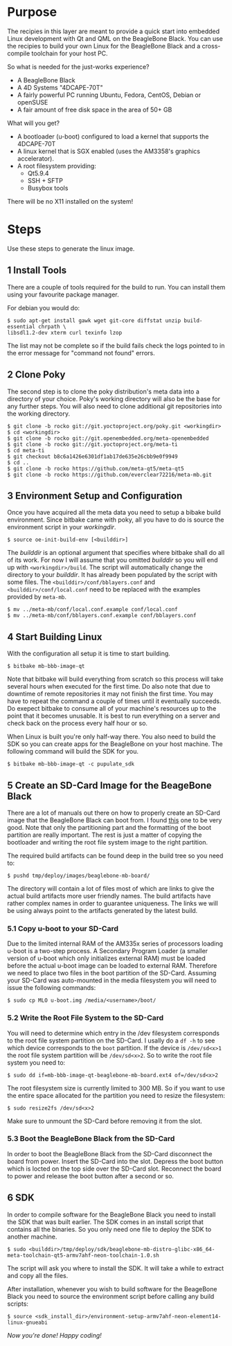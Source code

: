 Purpose
=======

The recipies in this layer are meant to provide a quick start into embedded 
Linux development with Qt and QML on the BeagleBone Black. You can use the
recipies to build your own Linux for the BeagleBone Black and a cross-compile
toolchain for your host PC.

So what is needed for the just-works experience?
- A BeagleBone Black
- A 4D Systems "4DCAPE-70T"
- A fairly powerful PC running Ubuntu, Fedora, CentOS, Debian or openSUSE
- A fair amount of free disk space in the area of 50+ GB

What will you get?
- A bootloader (u-boot) configured to load a kernel that supports the 4DCAPE-70T
- A linux kernel that is SGX enabled (uses the AM3358's graphics accelerator).
- A root filesystem providing:
  - Qt5.9.4
  - SSH + SFTP
  - Busybox tools

There will be no X11 installed on the system!

Steps
=====

Use these steps to generate the linux image.

1 Install Tools
---------------

There are a couple of tools required for the build to run. You can install them
using your favourite package manager. 

For debian you would do:

```shell
$ sudo apt-get install gawk wget git-core diffstat unzip build-essential chrpath \
libsdl1.2-dev xterm curl texinfo lzop
```
The list may not be complete so if the build fails check the logs pointed to in
the error message for "command not found" errors.

2 Clone Poky
------------

The second step is to clone the poky distribution's meta data into a directory
of your choice. Poky's working directory will also be the base for any further 
steps. You will also need to clone additional git repositories into the working
directory.

```shell
$ git clone -b rocko git://git.yoctoproject.org/poky.git <workingdir>
$ cd <workingdir>
$ git clone -b rocko git://git.openembedded.org/meta-openembedded
$ git clone -b rocko git://git.yoctoproject.org/meta-ti
$ cd meta-ti
$ git checkout b8c6a1426e6301df1ab17de635e26cbb9e0f9949
$ cd ..
$ git clone -b rocko https://github.com/meta-qt5/meta-qt5
$ git clone -b rocko https://github.com/everclear72216/meta-mb.git
```

3 Environment Setup and Configuration
-------------------------------------

Once you have acquired all the meta data you need to setup a bibake build 
environment. Since bitbake came with poky, all you have to do is source the
environment script in your *workingdir*.

```shell
$ source oe-init-build-env [<builddir>]
```

The *builddir* is an optional argument that specifies where bitbake shall do all
of its work. For now I will assume that you omitted *builddir* so you will end
up with `<workingdir>/build`. The script will automatically change the directory
to your *builddir*. It has already been populated by the script with some files.
The `<builddir>/conf/bblayers.conf` and `<builddir>/conf/local.conf` need to be
replaced with the examples provided by `meta-mb`.

```shell
$ mv ../meta-mb/conf/local.conf.example conf/local.conf
$ mv ../meta-mb/conf/bblayers.conf.example conf/bblayers.conf
```

4 Start Building Linux
----------------------

With the configuration all setup it is time to start building.

```shell
$ bitbake mb-bbb-image-qt
```

Note that bitbake will build everything from scratch so this process will
take several hours when executed for the first time. Do also note that due to
downtime of remote repositories it may not finish the first time. You may have
to repeat the command a couple of times until it eventually succeeds. Do exepect
bitbake to consume all of your machine's resources up to the point that it
becomes unusable. It is best to run everything on a server and check back on the
process every half hour or so.

When Linux is built you're only half-way there. You also need to build the SDK
so you can create apps for the BeagleBone on your host machine. The following
command will build the SDK for you.

```shell
$ bitbake mb-bbb-image-qt -c pupulate_sdk
```

5 Create an SD-Card Image for the BeageBone Black
-------------------------------------------------

There are a lot of manuals out there on how to properly create an SD-Card image
that the BeagleBone Black can boot from. I found [this][1] one to be very good.
Note that only the partitioning part and the formatting of the boot partition
are really important. The rest is just a matter of copying the bootloader and
writing the root file system image to the right partition.

The required build artifacts can be found deep in the build tree so you need to:

```shell
$ pushd tmp/deploy/images/beaglebone-mb-board/
```

The directory will contain a lot of files most of which are links to give the
actual build artifacts more user friendly names. The build artifacts have rather
complex names in order to guarantee uniqueness. The links we will be using
always point to the artifacts generated by the latest build.

### 5.1 Copy u-boot to your SD-Card

Due to the limited internal RAM of the AM335x series of processors loading
u-boot is a two-step process. A Secondary Program Loader (a smaller version of
u-boot which only initializes external RAM) must be loaded before the actual
u-boot image can be loaded to external RAM. Therefore we need to place two files
in the boot partition of the SD-Card. Assuming your SD-Card was auto-mounted in
the media filesystem you will need to issue the following commands:

```shell
$ sudo cp MLO u-boot.img /media/<username>/boot/
```

### 5.2 Write the Root File System to the SD-Card

You will need to determine which entry in the /dev filesystem corresponds to the
root file system partition on the SD-Card. I usally do a `df -h` to see which
device corresponds to the `boot` partition. If the device is `/dev/sd<x>1` the
root file system partition will be `/dev/sd<x>2`. So to write the root file
system you need to:

```shell
$ sudo dd if=mb-bbb-image-qt-beaglebone-mb-board.ext4 of=/dev/sd<x>2
```

The root filesystem size is currently limited to 300 MB. So if you want to use
the entire space allocated for the partition you need to resize the filesystem:

```shell
$ sudo resize2fs /dev/sd<x>2
```

Make sure to unmount the SD-Card before removing it from the slot.

### 5.3 Boot the BeagleBone Black from the SD-Card

In order to boot the BeagleBone Black from the SD-Card disconnect the board from
power. Insert the SD-Card into the slot. Depress the boot button which is locted
on the top side over the SD-Card slot. Reconnect the board to power and release
the boot button after a second or so.

6 SDK 
-----

In order to compile software for the BeagleBone Black you need to install the
SDK that was built earlier. The SDK comes in an install script that contains all
the binaries. So you only need one file to deploy the SDK to another machine.

```shell
$ sudo <builddir>/tmp/deploy/sdk/beaglebone-mb-distro-glibc-x86_64-meta-toolchain-qt5-armv7ahf-neon-toolchain-1.0.sh
```

The script will ask you where to install the SDK. It will take a while to
extract and copy all the files.

After installation, whenever you wish to build software for the BeageBone Black
you need to source the environment script before calling any build scripts:

```shell
$ source <sdk_install_dir>/environment-setup-armv7ahf-neon-element14-linux-gnueabi
```

*Now you're done! Happy coding!*

[1]: https://github.com/linneman/planck/wiki/How-to-create-a-Boot-SD-Card-for-the-BeagleBone-black
